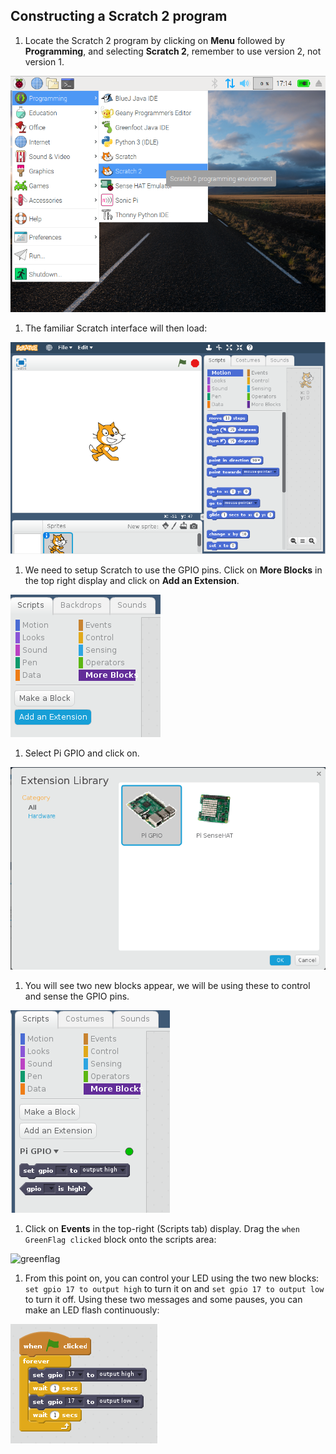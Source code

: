 ## Constructing a Scratch 2 program

1.  Locate the Scratch 2 program by clicking on **Menu** followed by **Programming**, and selecting **Scratch 2**, remember to use version 2, not version 1.

 ![](images/scratch-icon.png)

1. The familiar Scratch interface will then load:

 ![](images/Scratch-interface.png "The Scratch Interface")

1. We need to setup Scratch to use the GPIO pins. Click on **More Blocks** in the top right display and click on **Add an Extension**.

![](images/add-an-extension.png)

1. Select Pi GPIO and click on.  

![](images/pi-gpio.png)

1. You will see two new blocks appear, we will be using these to control and sense the GPIO pins.

![](images/new-blocks.png)

1.  Click on **Events** in the top-right (Scripts tab) display. Drag the `when GreenFlag clicked` block onto the scripts area:

  ![greenflag](images/greenflag.png)

1. From this point on, you can control your LED using the two new blocks: `set gpio 17 to output high` to turn it on and `set gpio 17 to output low` to turn it off. Using these two messages and some pauses, you can make an LED flash continuously:

  ![Flashing LED](images/led_flash.png)
